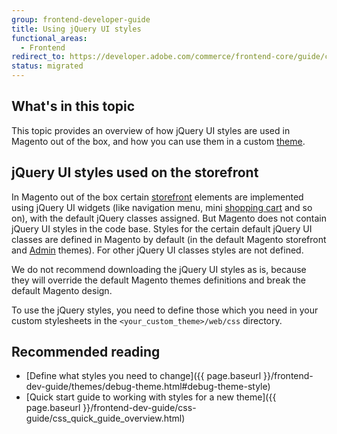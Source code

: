 ```yaml
---
group: frontend-developer-guide
title: Using jQuery UI styles
functional_areas:
  - Frontend
redirect_to: https://developer.adobe.com/commerce/frontend-core/guide/css/jquery/
status: migrated
---
```


## What's in this topic

This topic provides an overview of how jQuery UI styles are used in Magento out of the box, and how you can use them in a custom [theme](https://glossary.magento.com/theme).

## jQuery UI styles used on the storefront

In Magento out of the box certain [storefront](https://glossary.magento.com/storefront) elements are implemented using jQuery UI widgets (like navigation menu, mini [shopping cart](https://glossary.magento.com/shopping-cart) and so on), with the default jQuery classes assigned. But Magento does not contain jQuery UI styles in the code base. Styles for the certain default jQuery UI classes are defined in Magento by default (in the default Magento storefront and [Admin](https://glossary.magento.com/admin) themes). For other jQuery UI classes styles are not defined.

We do not recommend downloading the jQuery UI styles as is, because they will override the default Magento themes definitions and break the default Magento design.

To use the jQuery styles, you need to define those which you need in your custom stylesheets in the `<your_custom_theme>/web/css` directory.

## Recommended reading

-  [Define what styles you need to change]({{ page.baseurl }}/frontend-dev-guide/themes/debug-theme.html#debug-theme-style)
-  [Quick start guide to working with styles for a new theme]({{ page.baseurl }}/frontend-dev-guide/css-guide/css_quick_guide_overview.html)
